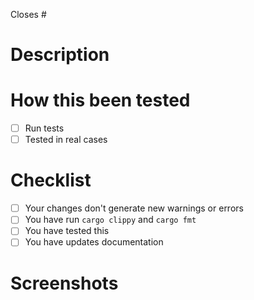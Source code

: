 Closes #<number of issue>
# Description
<!-- description of PR -->
# How this been tested
<!-- mark all applicable items with x inside brackets -->
- [ ] Run tests
- [ ] Tested in real cases
# Checklist
<!-- you should do all of this, mark applicable items with x inside brackets -->
- [ ] Your changes don't generate new warnings or errors
- [ ] You have run `cargo clippy` and `cargo fmt`
- [ ] You have tested this
- [ ] You have updates documentation
# Screenshots
<!-- add screenshots if applicable -->
